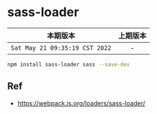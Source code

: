 # sass-loader

|本期版本|上期版本
|:---:|:---:
`Sat May 21 09:35:19 CST 2022` | -

```bash
npm install sass-loader sass --save-dev
```

## Ref

* <https://webpack.js.org/loaders/sass-loader/>
